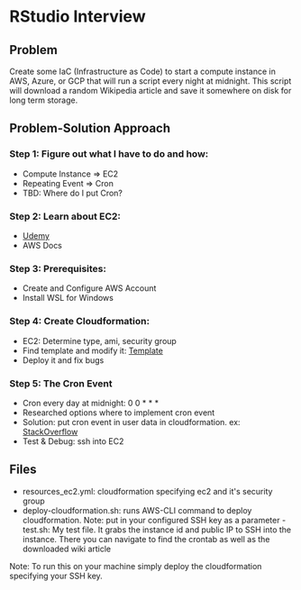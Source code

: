 # RStudio Interview

## Problem
<p> Create some IaC (Infrastructure as Code) to start a compute instance in AWS, Azure, or GCP that will run a script every night at midnight. This script will download a random Wikipedia article and save it somewhere on disk for long term storage.</p>

## Problem-Solution Approach

### Step 1: Figure out what I have to do and how:
- Compute Instance => EC2
- Repeating Event => Cron
- TBD: Where do I put Cron?

### Step 2: Learn about EC2:
- [Udemy](https://www.udemy.com/course/aws-certified-solutions-architect-associate-saa-c02/learn/lecture/16560336#content)
- AWS Docs

### Step 3: Prerequisites:
- Create and Configure AWS Account
- Install WSL for Windows

### Step 4: Create Cloudformation:
- EC2: Determine type, ami, security group
- Find template and modify it: [Template](
https://s3-us-gov-west-1.amazonaws.com/cloudformation-templates-us-gov-west-1/EC2InstanceWithSecurityGroupSample.template)
- Deploy it and fix bugs

### Step 5: The Cron Event
- Cron every day at midnight: 0 0 * * * 
- Researched options where to implement cron event
- Solution: put cron event in user data in cloudformation. ex: [StackOverflow](https://stackoverflow.com/questions/39102613/crontab-in-aws-cloudformation-userdata)
- Test & Debug: ssh into EC2 

## Files
- resources_ec2.yml: cloudformation specifying ec2 and it's security group
- deploy-cloudformation.sh: runs AWS-CLI command to deploy cloudformation. Note: put in your configured SSH key as a parameter
-test.sh: My test file. It grabs the instance id and public IP to SSH into the instance. There you can navigate to find the crontab as well as the downloaded wiki article

<p> Note: To run this on your machine simply deploy the cloudformation specifying your SSH key.</p>

